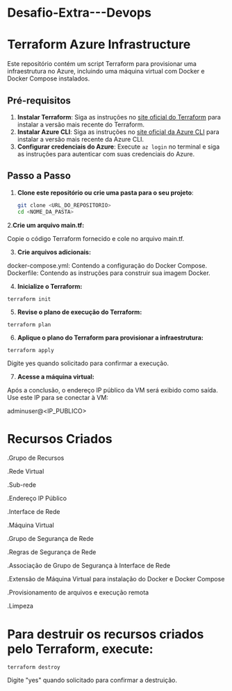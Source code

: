 # Desafio-Extra---Devops

# Terraform Azure Infrastructure

Este repositório contém um script Terraform para provisionar uma infraestrutura no Azure, incluindo uma máquina virtual com Docker e Docker Compose instalados.

## Pré-requisitos

1. **Instalar Terraform**: Siga as instruções no [site oficial do Terraform](https://learn.hashicorp.com/tutorials/terraform/install-cli) para instalar a versão mais recente do Terraform.
2. **Instalar Azure CLI**: Siga as instruções no [site oficial da Azure CLI](https://docs.microsoft.com/pt-br/cli/azure/install-azure-cli) para instalar a versão mais recente da Azure CLI.
3. **Configurar credenciais do Azure**: Execute `az login` no terminal e siga as instruções para autenticar com suas credenciais do Azure.

## Passo a Passo

1. **Clone este repositório ou crie uma pasta para o seu projeto**:
   ```sh
   git clone <URL_DO_REPOSITORIO>
   cd <NOME_DA_PASTA>
   
2.**Crie um arquivo main.tf:**
 
Copie o código Terraform fornecido e cole no arquivo main.tf.

3. **Crie arquivos adicionais:**
 
docker-compose.yml: Contendo a configuração do Docker Compose.
Dockerfile: Contendo as instruções para construir sua imagem Docker.

4. **Inicialize o Terraform:**

```terraform init```

5. **Revise o plano de execução do Terraform:**
   
```terraform plan```

6. **Aplique o plano do Terraform para provisionar a infraestrutura:**

```terraform apply```

Digite yes quando solicitado para confirmar a execução.

7. **Acesse a máquina virtual:**
   
Após a conclusão, o endereço IP público da VM será exibido como saída. Use este IP para se conectar à VM:

adminuser@<IP_PUBLICO>

# Recursos Criados

.Grupo de Recursos

.Rede Virtual

.Sub-rede

.Endereço IP Público

.Interface de Rede

.Máquina Virtual

.Grupo de Segurança de Rede

.Regras de Segurança de Rede

.Associação de Grupo de Segurança à Interface de Rede

.Extensão de Máquina Virtual para instalação do Docker e Docker Compose

.Provisionamento de arquivos e execução remota

.Limpeza

# Para destruir os recursos criados pelo Terraform, execute:

```terraform destroy```

Digite "yes" quando solicitado para confirmar a destruição.

